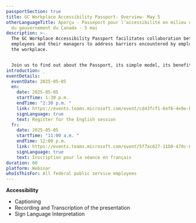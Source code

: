 ```yaml
---
passportSection: true
title: GC Workplace Accessibility Passport- Overview- May 5
otherLanguageTitle: Aperçu - Passeport pour l’accessibilité en milieu de travail
  du gouvernement du Canada - 5 mai
description: >-
  The GC Workplace Accessibility Passport facilitates collaboration between
  employees and their managers to address barriers encountered by employees in
  the workplace.


  Join us to find out about the Passport, its simple model, its benefits, and the many resources to support its implementation.
introduction: _
eventDetails:
  eventDate: 2025-05-05
  en:
    date: 2025-05-05
    startTime: 1:30 p.m.
    endTime: "2:30 p.m. "
    link: https://events.teams.microsoft.com/event/cd43fcf1-6ef6-4e9e-b1af-53249a330e36@d05bc194-94bf-4ad6-ae2e-1db0f2e38f5e
    signLanguage: true
    text: Register for the English session
  fr:
    date: 2025-05-05
    startTime: "11:00 a.m. "
    endTime: 12:00 p.m.
    link: https://events.teams.microsoft.com/event/5f7ac627-11b0-470c-86f7-bb5627ed16f9@d05bc194-94bf-4ad6-ae2e-1db0f2e38f5e
    signLanguage: true
    text: Inscription pour la séance en français
duration: 60
platform: Webinar
whoIsThisFor: All federal public service employees
---
```

**Accessibility**

* Captioning
* Recording and Transcription of the presentation
* Sign Language Interpretation
